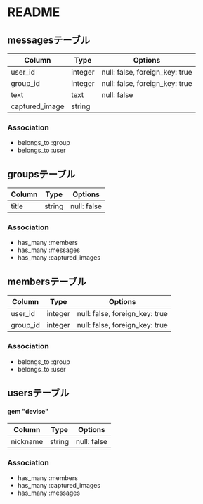 # README

## messagesテーブル

|Column|Type|Options|
|------|----|-------|
|user_id|integer|null: false, foreign_key: true|
|group_id|integer|null: false, foreign_key: true|
|text|text|null: false|
|captured_image|string||

### Association
- belongs_to :group
- belongs_to :user


## groupsテーブル

|Column|Type|Options|
|------|----|-------|
|title|string|null: false|

### Association
- has_many :members
- has_many :messages
- has_many :captured_images


## membersテーブル

|Column|Type|Options|
|------|----|-------|
|user_id|integer|null: false, foreign_key: true|
|group_id|integer|null: false, foreign_key: true|

### Association
- belongs_to :group
- belongs_to :user


## usersテーブル
#### gem "devise"

|Column|Type|Options|
|------|----|-------|
|nickname|string|null: false|

### Association
- has_many :members
- has_many :captured_images
- has_many :messages
